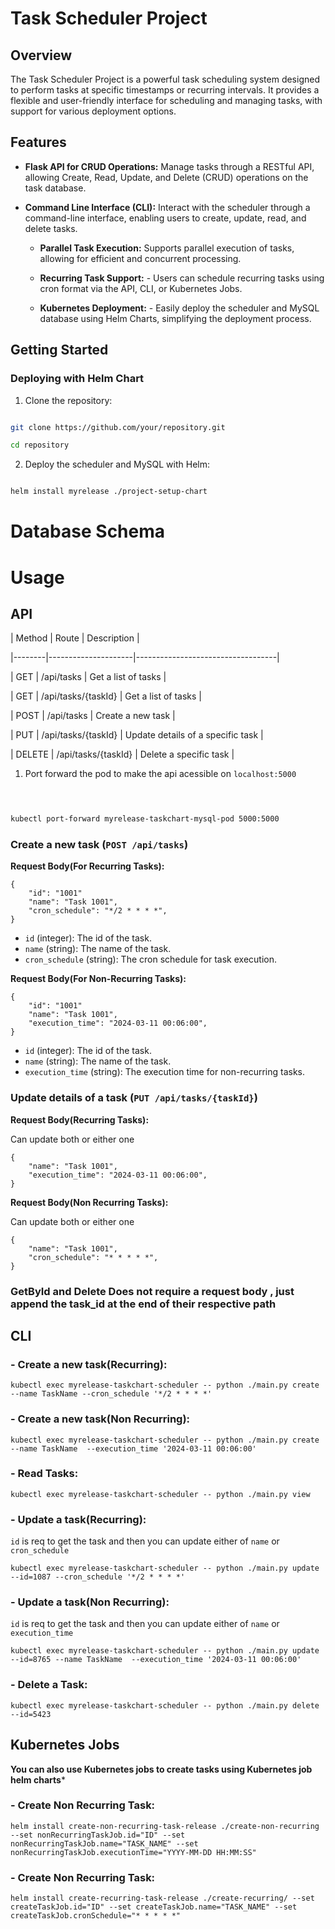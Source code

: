 # Task Scheduler Project

  
## Overview


The Task Scheduler Project is a powerful task scheduling system designed to perform tasks at specific timestamps or recurring intervals. It provides a flexible and user-friendly interface for scheduling and managing tasks, with support for various deployment options.

  

## Features

  
- **Flask API for CRUD Operations:** Manage tasks through a RESTful API, allowing Create, Read, Update, and Delete (CRUD) operations on the task database.

- **Command Line Interface (CLI):** Interact with the scheduler through a command-line interface, enabling users to create, update, read, and delete tasks.

  - **Parallel Task Execution:** Supports parallel execution of tasks, allowing for efficient and concurrent processing.

  - **Recurring Task Support:** - Users can schedule recurring tasks using cron format via the API, CLI, or Kubernetes Jobs.

  - **Kubernetes Deployment:** - Easily deploy the scheduler and MySQL database using Helm Charts, simplifying the deployment process.

  

## Getting Started

### Deploying with Helm Chart


1. Clone the repository:

```bash

git clone https://github.com/your/repository.git

cd repository

```

  

2. Deploy the scheduler and MySQL with Helm:

```bash

helm install myrelease ./project-setup-chart

```
# Database Schema

  

# Usage

## API

  

| Method | Route | Description |

|--------|---------------------|-----------------------------------|

| GET | /api/tasks | Get a list of tasks |

| GET | /api/tasks/{taskId} | Get a list of tasks |

| POST | /api/tasks | Create a new task |

| PUT | /api/tasks/{taskId} | Update details of a specific task |

| DELETE | /api/tasks/{taskId} | Delete a specific task |

  

1. Port forward the pod to make the api acessible on `localhost:5000`

```bash

  

kubectl port-forward myrelease-taskchart-mysql-pod 5000:5000

```


### Create a new task (`POST /api/tasks`)

**Request Body(For Recurring Tasks):**

```
{   
	"id": "1001"
    "name": "Task 1001",   
    "cron_schedule": "*/2 * * * *",   
}
```

- `id` (integer): The id of the task.
- `name` (string): The name of the task.
- `cron_schedule` (string): The cron schedule for task execution.


**Request Body(For Non-Recurring Tasks):**

```
{   
	"id": "1001"
    "name": "Task 1001",   
    "execution_time": "2024-03-11 00:06:00",   
}
```

- `id` (integer): The id of the task.
- `name` (string): The name of the task.
- `execution_time` (string): The execution time for non-recurring tasks.


### Update details of a  task (`PUT /api/tasks/{taskId}`)

**Request Body(Recurring Tasks):**

Can update both or either one

```
{   
    "name": "Task 1001",   
    "execution_time": "2024-03-11 00:06:00",   
}
```

**Request Body(Non Recurring Tasks):**

Can update both or either one

```
{   
    "name": "Task 1001",   
    "cron_schedule": "* * * * *",   
}
```

### GetById and Delete Does not require a request body , just append the task_id at the end of their respective path


## CLI

### - Create a new task(Recurring):

```
kubectl exec myrelease-taskchart-scheduler -- python ./main.py create --name TaskName --cron_schedule '*/2 * * * *'  
```

### - Create a new task(Non Recurring):

```
kubectl exec myrelease-taskchart-scheduler -- python ./main.py create --name TaskName  --execution_time '2024-03-11 00:06:00' 
```


### - Read Tasks:

```
kubectl exec myrelease-taskchart-scheduler -- python ./main.py view
```


### - Update a  task(Recurring):

`id` is req to get the task and then you can update either of `name` or `cron_schedule`

```
kubectl exec myrelease-taskchart-scheduler -- python ./main.py update  --id=1087 --cron_schedule '*/2 * * * *'  
```

### - Update a  task(Non Recurring):

`id` is req to get the task and then you can update either of `name` or `execution_time`


```
kubectl exec myrelease-taskchart-scheduler -- python ./main.py update --id=8765 --name TaskName  --execution_time '2024-03-11 00:06:00' 
```

### - Delete a Task:

```
kubectl exec myrelease-taskchart-scheduler -- python ./main.py delete --id=5423
```

## Kubernetes Jobs

**You can also use Kubernetes jobs to create tasks using Kubernetes job helm charts***


### - Create Non Recurring Task:

```
helm install create-non-recurring-task-release ./create-non-recurring  --set nonRecurringTaskJob.id="ID" --set nonRecurringTaskJob.name="TASK_NAME" --set nonRecurringTaskJob.executionTime="YYYY-MM-DD HH:MM:SS"
```

### - Create Non Recurring Task:

```
helm install create-recurring-task-release ./create-recurring/ --set createTaskJob.id="ID" --set createTaskJob.name="TASK_NAME" --set createTaskJob.cronSchedule="* * * * *"
```